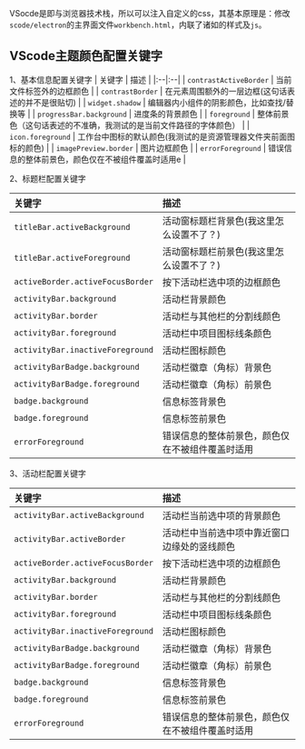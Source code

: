
VSocde是即与浏览器技术栈，所以可以注入自定义的css，其基本原理是：修改`scode/electron`的主界面文件`workbench.html`，内联了诸如的样式及`js`。

## VScode主题颜色配置关键字

1、基本信息配置关键字
| 关键字 | 描述 |
|:--|:--|
| `contrastActiveBorder` | 当前文件标签外的边框颜色 |
| `contrastBorder` | 在元素周围额外的一层边框(这句话表述的并不是很贴切) |
| `widget.shadow` | 编辑器内小组件的阴影颜色，比如查找/替换等 |
| `progressBar.background` | 进度条的背景颜色 |
| `foreground` | 整体前景色（这句话表述的不准确，我测试的是当前文件路径的字体颜色） |
| `icon.foreground` | 工作台中图标的默认颜色(我测试的是资源管理器文件夹前面图标的颜色) |
| `imagePreview.border` | 图片边框颜色 |
| `errorForeground` | 错误信息的整体前景色，颜色仅在不被组件覆盖时适用e |


2、标题栏配置关键字

| 关键字 | 描述 |
|:--|:--|
| `titleBar.activeBackground` | 活动窗标题栏背景色(我这里怎么设置不了？) |
| `titleBar.activeForeground` | 活动窗标题栏前景色(我这里怎么设置不了？) |
| `activeBorder.activeFocusBorder` | 按下活动栏选中项的边框颜色 |
| `activityBar.background` | 活动栏背景颜色 |
| `activityBar.border` | 活动栏与其他栏的分割线颜色 |
| `activityBar.foreground` | 活动栏中项目图标线条颜色 |
| `activityBar.inactiveForeground` | 活动栏图标颜色 |
| `activityBarBadge.background` | 活动栏徽章（角标）背景色 |
| `activityBarBadge.foreground` | 活动栏徽章（角标）前景色 |
| `badge.background` | 信息标签背景色 |
| `badge.foreground` | 信息标签前景色 |
| `errorForeground` | 错误信息的整体前景色，颜色仅在不被组件覆盖时适用 |


3、活动栏配置关键字

| 关键字 | 描述 |
|:--|:--|
| `activityBar.activeBackground` | 活动栏当前选中项的背景颜色 |
| `activityBar.activeBorder` | 活动栏中当前选中项中靠近窗口边缘处的竖线颜色 |
| `activeBorder.activeFocusBorder` | 按下活动栏选中项的边框颜色 |
| `activityBar.background` | 活动栏背景颜色 |
| `activityBar.border` | 活动栏与其他栏的分割线颜色 |
| `activityBar.foreground` | 活动栏中项目图标线条颜色 |
| `activityBar.inactiveForeground` | 活动栏图标颜色 |
| `activityBarBadge.background` | 活动栏徽章（角标）背景色 |
| `activityBarBadge.foreground` | 活动栏徽章（角标）前景色 |
| `badge.background` | 信息标签背景色 |
| `badge.foreground` | 信息标签前景色 |
| `errorForeground` | 错误信息的整体前景色，颜色仅在不被组件覆盖时适用 |
